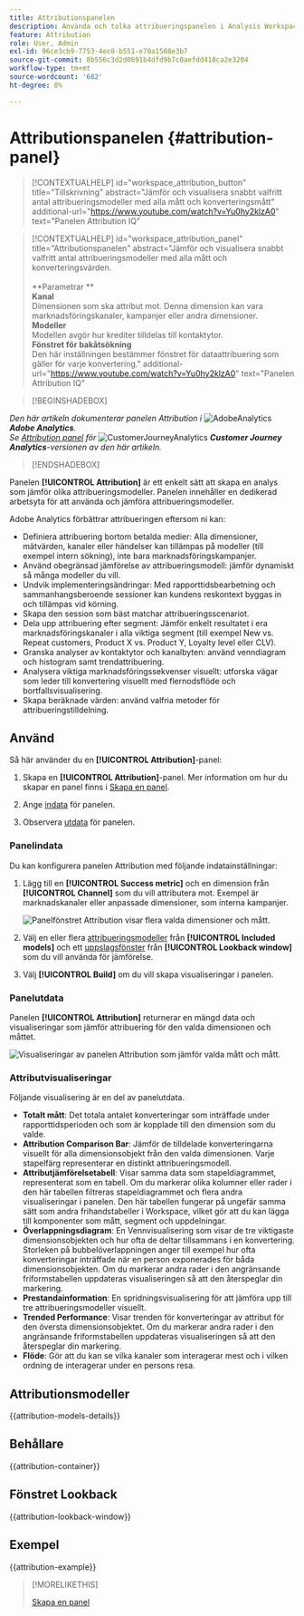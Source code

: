 ```yaml
---
title: Attributionspanelen
description: Använda och tolka attribueringspanelen i Analysis Workspace.
feature: Attribution
role: User, Admin
exl-id: 96ce3cb9-7753-4ec0-b551-e70a1508e3b7
source-git-commit: 8b556c3d2d0691b4dfd9b7c0aefdd418ca2e3204
workflow-type: tm+mt
source-wordcount: '682'
ht-degree: 8%

---
```


# Attributionspanelen {#attribution-panel}

<!-- markdownlint-disable MD034 -->

>[!CONTEXTUALHELP]
>id="workspace_attribution_button"
>title="Tillskrivning"
>abstract="Jämför och visualisera snabbt valfritt antal attribueringsmodeller med alla mått och konverteringsmått"
>additional-url="https://www.youtube.com/watch?v=Yu0hy2klzA0" text="Panelen Attribution IQ"

>[!CONTEXTUALHELP]
>id="workspace_attribution_panel"
>title="Attributionspanelen"
>abstract="Jämför och visualisera snabbt valfritt antal attribueringsmodeller med alla mått och konverteringsvärden.<br/><br/>**Parametrar **<br/>**Kanal**<br/> Dimensionen som ska attribut mot. Denna dimension kan vara marknadsföringskanaler, kampanjer eller andra dimensioner.<br/>**Modeller**<br/> Modellen avgör hur krediter tilldelas till kontaktytor.<br/>**Fönstret för bakåtsökning**<br/> Den här inställningen bestämmer fönstret för dataattribuering som gäller för varje konvertering."
>additional-url="https://www.youtube.com/watch?v=Yu0hy2klzA0" text="Panelen Attribution IQ"

<!-- markdownlint-enable MD034 -->

>[!BEGINSHADEBOX]

_Den här artikeln dokumenterar panelen Attribution i_ ![AdobeAnalytics](/help/assets/icons/AdobeAnalytics.svg) _**Adobe Analytics**._<br/>_Se [Attribution panel](https://experienceleague.adobe.com/en/docs/analytics-platform/using/cja-workspace/panels/attribution) för_ ![CustomerJourneyAnalytics](/help/assets/icons/CustomerJourneyAnalytics.svg) _**Customer Journey Analytics**-versionen av den här artikeln._

>[!ENDSHADEBOX]

Panelen **[!UICONTROL Attribution]** är ett enkelt sätt att skapa en analys som jämför olika attribueringsmodeller. Panelen innehåller en dedikerad arbetsyta för att använda och jämföra attribueringsmodeller.

Adobe Analytics förbättrar attribueringen eftersom ni kan:

* Definiera attribuering bortom betalda medier: Alla dimensioner, mätvärden, kanaler eller händelser kan tillämpas på modeller (till exempel intern sökning), inte bara marknadsföringskampanjer.
* Använd obegränsad jämförelse av attribueringsmodell: jämför dynamiskt så många modeller du vill.
* Undvik implementeringsändringar: Med rapporttidsbearbetning och sammanhangsberoende sessioner kan kundens reskontext byggas in och tillämpas vid körning.
* Skapa den session som bäst matchar attribueringsscenariot.
* Dela upp attribuering efter segment: Jämför enkelt resultatet i era marknadsföringskanaler i alla viktiga segment (till exempel New vs. Repeat customers, Product X vs. Product Y, Loyalty level eller CLV).
* Granska analyser av kontaktytor och kanalbyten: använd venndiagram och histogram samt trendattribuering.
* Analysera viktiga marknadsföringssekvenser visuellt: utforska vägar som leder till konvertering visuellt med flernodsflöde och bortfallsvisualisering.
* Skapa beräknade värden: använd valfria metoder för attribueringstilldelning.

## Använd

Så här använder du en **[!UICONTROL Attribution]**-panel:

1. Skapa en **[!UICONTROL Attribution]**-panel. Mer information om hur du skapar en panel finns i [Skapa en panel](panels.md#create-a-panel).

1. Ange [indata](#panel-input) för panelen.

1. Observera [utdata](#panel-output) för panelen.

### Panelindata

Du kan konfigurera panelen Attribution med följande indatainställningar:

1. Lägg till en **[!UICONTROL Success metric]** och en dimension från **[!UICONTROL Channel]** som du vill attributera mot. Exempel är marknadskanaler eller anpassade dimensioner, som interna kampanjer.

   ![Panelfönstret Attribution visar flera valda dimensioner och mått.](assets/attribution-panel.png)

1. Välj en eller flera [attribueringsmodeller](#attribution-models) från **[!UICONTROL Included models]** och ett [uppslagsfönster](#lookback-window) från **[!UICONTROL Lookback window]** som du vill använda för jämförelse.

1. Välj **[!UICONTROL Build]** om du vill skapa visualiseringar i panelen.

### Panelutdata

Panelen **[!UICONTROL Attribution]** returnerar en mängd data och visualiseringar som jämför attribuering för den valda dimensionen och måttet.

![Visualiseringar av panelen Attribution som jämför valda mått och mått.](assets/attr_panel_vizs.png)

### Attributvisualiseringar

Följande visualisering är en del av panelutdata.

* **Totalt mått**: Det totala antalet konverteringar som inträffade under rapporttidsperioden och som är kopplade till den dimension som du valde.
* **Attribution Comparison Bar**: Jämför de tilldelade konverteringarna visuellt för alla dimensionsobjekt från den valda dimensionen. Varje stapelfärg representerar en distinkt attribueringsmodell.
* **Attributjämförelsetabell**: Visar samma data som stapeldiagrammet, representerat som en tabell. Om du markerar olika kolumner eller rader i den här tabellen filtreras stapeldiagrammet och flera andra visualiseringar i panelen. Den här tabellen fungerar på ungefär samma sätt som andra frihandstabeller i Workspace, vilket gör att du kan lägga till komponenter som mått, segment och uppdelningar.
* **Överlappningsdiagram**: En Vennvisualisering som visar de tre viktigaste dimensionsobjekten och hur ofta de deltar tillsammans i en konvertering. Storleken på bubbelöverlappningen anger till exempel hur ofta konverteringar inträffade när en person exponerades för båda dimensionsobjekten. Om du markerar andra rader i den angränsande friformstabellen uppdateras visualiseringen så att den återspeglar din markering.
* **Prestandainformation**: En spridningsvisualisering för att jämföra upp till tre attribueringsmodeller visuellt.
* **Trended Performance**: Visar trenden för konverteringar av attribut för den översta dimensionsobjektet. Om du markerar andra rader i den angränsande friformstabellen uppdateras visualiseringen så att den återspeglar din markering.
* **Flöde**: Gör att du kan se vilka kanaler som interagerar mest och i vilken ordning de interagerar under en persons resa.

## Attributionsmodeller

{{attribution-models-details}}

## Behållare

{{attribution-container}}

## Fönstret Lookback

{{attribution-lookback-window}}

## Exempel

{{attribution-example}}

>[!MORELIKETHIS]
>
> [Skapa en panel](/help/analyze/analysis-workspace/c-panels/panels.md#create-a-panel)
>

<!--
# Attribution panel

The [!UICONTROL Attribution] panel is an easy way to build an analysis comparing various attribution models. It is a feature in [Attribution](/help/analyze/analysis-workspace/attribution/overview.md) that gives you a dedicated workspace to use and compare attribution models.

>[!VIDEO](https://video.tv.adobe.com/v/23139/?quality=12)

## Create an attribution panel

1. Click the panel icon on the left.
1. Drag the [!UICONTROL Attribution] panel into your Analysis Workspace Project.

   ![New attribution panel](assets/Attribution_Panel_1.png)

1. Add a metric that you want to attribute and add any dimension to attribute against. Examples include Marketing Channels or custom dimensions, such as internal promotions.

   ![Select dimension and metric](assets/attribution_panel2.png)

1. Select the [attribution models and lookback window](../attribution/models.md) you want to compare.

1. The Attribution panel returns a rich set of data and visualizations that compare attribution for the selected dimension and metric.

   ![Attribution visualizations](assets/attr_panel_vizs.png)

## Attribution visualizations

* **Total metric**: The total number of conversions that occurred over the reporting time window. These are the conversions that are attributed across the dimension that you selected.
* **Attribution Comparison Bar**: Visually compares the attributed conversions across each of the dimension items from your selected dimension. Each bar color represents a distinct attribution model.
* **Attribution Comparison Table**: Shows the same data as the bar chart, represented as a table. Selecting different columns or rows in this table filters the bar chart as well as several of the other visualizations in the panel. This table acts similar to any other Freeform Table in Workspace - allowing you to add components such as metrics, segments, or breakdowns.
* **Overlap Diagram**: A Venn Diagram showing the top three dimension items and how often they participate jointly in a conversion. For example, the size of the bubble overlap indicates how often conversions occurred when a visitor was exposed to both dimension items. Selecting other rows in the adjacent Freeform table updates the visualization to reflect your selection.
* **Performance Detail**: Lets you to compare up to three attribution models visually using a scatter plot.
* **Trended Performance**: By default, shows the conversion performance trend by attribution model for the first dimension listed in the adjacent Freeform table. You can select different dimension rows in the Freeform table to show the trend for the selected dimensions (such as Total Revenue for each attribution model for Social Campaigns and Paid Search). Alternately, you can select cells in the columns for any metric and attribution type combinations in the Freeform table to see the trended performance by dimension value for the specified attribution models (such as Total Revenue by Marketing Channel using Last Touch and First Touch attribution).
* **Flow**: Lets you see which channels are interacted with most commonly, and in what order across a visitor's journey.

-->